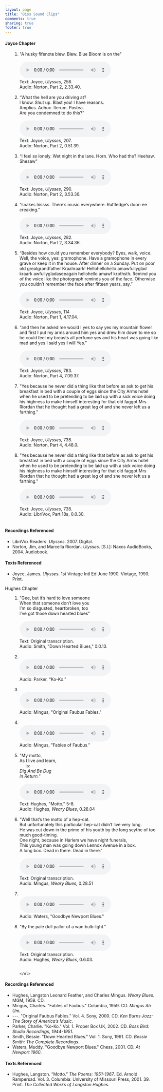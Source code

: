 ```yaml
---
layout: page
title: "Diss Sound Clips"
comments: true
sharing: true
footer: true
---
```

<h4>Joyce Chapter</h4>
<ul>
	<ol>
		<li>
			"A husky fifenote blew.
			Blew. Blue Bloom is on the"	<br><br>
			<audio controls>
				<source src="{{ root_url }}/MP3s/blue_sirens.mp3" type="audio/mpeg">
				<source src="{{ root_url }}/ogg/blue_sirens.ogg" type="audio/ogg">
				Your browser does not support this audio format.
			</audio> <br>
			Text: Joyce, <em>Ulysses</em>, 256.<br>
			Audio: Norton, Part 2, 2.33.40.<br><br>
		</li>
		<li>
			“What the hell are you driving at?<br>
			I know. Shut up. Blast you! I have reasons.<br>
			Amplius. Adhuc. Iterum. Postea.<br>
			Are you condemned to do this?”<br><br>
			<audio controls>
	  			<source src="{{ root_url }}/MP3s/What the hell are you driving at.mp3" type="audio/mpeg">
				<source src="{{ root_url }}/ogg/What the hell are you driving at.ogg" type="audio/ogg">
	  			Your browser does not support this audio format.
	  		</audio><br>
			Text: Joyce, <em>Ulysses</em>, 207.<br>
			Audio: Norton, Part 2, 0.51.39.<br><br>
		</li>
			<li>
		 	“I feel so lonely. Wet night in the lane. Horn. Who had the? Heehaw. Shesaw” <br><br>
			<audio controls>
		 		<source src="{{ root_url}}/MP3s/I feel so lonely.mp3" type="audio/mpeg">
				<source src="{{ root_url}}/ogg/I feel so lonely.ogg" type="audio/ogg">		 			
		  		Your browser does not support this audio format.
		 	</audio><br>
		 	Text: Joyce, <em>Ulysses</em>, 290.<br>
		 	Audio: Norton, Part 2, 3.53.36.<br><br>
		</li>
			<li>
			“snakes hissss. There’s music everywhere. Ruttledge’s door: ee creaking.”<br> <br>	
			<audio controls>
				<source src="{{ root_url }}/MP3s/Snakes Hiss.mp3" type="audio/mpeg">
				<source src="{{ root_url }}/ogg/Snakes Hiss.ogg" type="audio/ogg">
		  		Your browser does not support this audio format.
	  		</audio><br>
			Text: Joyce, <em>Ulysses</em>, 282.<br>	  		
	  		Audio: Norton, Part 2, 3.34.36.<br><br>
		</li>
		<li>
			“Besides how could you remember everybody? Eyes, walk, voice. Well, the voice, yes: gramophone. Have a gramophone in every grave or keep it in the house. After dinner on a Sunday. Put on poor old greatgrandfather Kraahraark! Hellohellohello amawfullyglad kraark awfullygladaseeagain hellohello amawf krpthsth. Remind you of the voice like the photograph reminds you of the face. Otherwise you couldn’t remember the face after fifteen years, say.” <br><br>
			<audio controls>
				<source src="{{ root_url }}/MP3s/Gramophone Scene.mp3" type="audio/mpeg">
				<source src="{{ root_url }}/ogg/Gramophone Scene.ogg" type="audio/ogg">	
				Your browser does not support this audio format.
			</audio>
			<br>
			Text: Joyce, <em>Ulysses</em>, 114<br>
			Audio: Norton, Part 1, 4.17.04.<br><br>
		</li>
		<li>
					“and then he asked me would I yes to say yes my mountain flower and first I put my arms around him yes and drew him down to me so he could feel my breasts all perfume yes and his heart was going like mad and yes I said yes I will Yes.”<br><br>	
			<audio controls>
				<source src="{{ root_url }}/MP3s/And then he asked me…yes I said yes.mp3" type="audio/mpeg">
				<source src="{{ root_url }}/ogg/And then he asked me…yes I said yes.ogg" type="audio/ogg">
				Your browser does not support this audio format.
			</audio> <br>
			Text: Joyce, <em>Ulysses</em>, 783.<br>
			Audio: Norton, Part 4, 7.09.37.<br><br>
		</li>
		<li>
			"Yes because he never did a thing like that before as ask to get his breakfast in bed with a couple of eggs since the City Arms hotel when he used to be pretending to be laid up with a sick voice doing his highness to make himself interesting for that old faggot Mrs Riordan that he thought had a great leg of and she never left us a farthing." <br> <br>
			<audio controls>
				<source src="{{ root_url }}/MP3s/Penelope Riordan.mp3" type="audio/mpeg">
				<source src="{{ root_url }}/ogg/Penelope Riordan.ogg" type="audio/ogg">
				Your browser does not support this audio format.
			</audio>
			<br>
			Text: Joyce, <em>Ulysses</em>, 738.<br>  
			Audio: Norton, Part 4, 4.48.0.<br><br>
		</li>
		<li>
			"Yes because he never did a thing like that before as ask to get his breakfast in bed with a couple of eggs since the City Arms hotel when he used to be pretending to be laid up with a sick voice doing his highness to make himself interesting for that old faggot Mrs Riordan that he thought had a great leg of and she never left us a farthing." <br> <br>
			<audio controls>
				<source src="{{ root_url }}/MP3s/Penelope Librivox.mp3" type="audio/mpeg">
				<source src="{{ root_url }}/ogg/Penelope Librivox.ogg" type="audio/ogg">
				Your browser does not support this audio format.
			</audio>
			<br>
			Text: Joyce, <em>Ulysses</em>, 738.<br>  
			Audio: LibriVox, Part 18a, 0.0.30.<br><br>
		</li> 
	</ol> 
</ul>
<h4>Recordings Referenced</h4>
<ul>
	<li>
		LibriVox Readers. <em>Ulysses</em>. 2007. Digital.
	</li>
	<li>
		Norton, Jim, and Marcella Riordan. <em>Ulysses</em>. [S.l.]: Naxos AudioBooks, 2004. Audiobook.
	</li>
</ul>
<h4>Texts Referenced</h4>
<ul>
	<li>
		Joyce, James. <em>Ulysses</em>. 1st Vintage Intl Ed June 1990. Vintage, 1990. Print.
	</li>
</ul

<h4>Hughes Chapter</h4>
<ul>
	<ol>
		<li>
			"Gee, but it’s hard to love someone<br>
			When that someone don’t love you<br>
			I’m so disgusted, heartbroken, too<br>
			I’ve got those down hearted blues" <br><br>
			<audio controls>
				<source src="{{ root_url }}/MP3s/1_down_hearted_blues_clip.mp3" type="audio/mpeg">
				<source src="{{ root_url }}/ogg/1_down_hearted_blues_clip.ogg" type="audio/ogg">
				Your browser does not support this audio format.
			</audio><br>
			Text: Original transcription.<br>
			Audio: Smith, "Down Hearted Blues," 0.0.13.<br><br>
		</li>
		<li>
			<br>
			<audio controls>
				<source src="{{ root_url }}/MP3s/2_ko-ko.m4a" type="audio/mpeg">
				<source src="{{ root_url }}/ogg/2_ko-ko.ogg" type="audio/ogg">
				Your browser does not support this audio format.
			</audio><br>
			Audio: Parker, "Ko-Ko."<br><br>
		</li>
		<li>
			<br>
			<audio controls>
				<source src="{{ root_url }}/MP3s/3_original_faubus_fables.m4a" type="audio/mpeg">
				<source src="{{ root_url }}/ogg/3_original_faubus_fables.ogg" type="audio/ogg">
				Your browser does not support this audio format.
			</audio><br>
			Audio: Mingus, "Original Faubus Fables." <br><br>
		</li>		
		<li>
			<br>
			<audio controls>
				<source src="{{ root_url }}/MP3s/4_fables_of_faubus.m4a" type="audio/mpeg">
				<source src="{{ root_url }}/ogg/4_fables_of_faubus.ogg" type="audio/ogg">
				Your browser does not support this audio format.
			</audio><br>
			Audio: Mingus, "Fables of Faubus."<br><br>
		</li>		
		<li>
			"My motto, <br>
			As I live and learn,  <br>
			&nbsp;&nbsp;&nbsp;&nbsp;&nbsp;is:<br>
			<em>Dig And Be Dug  <br>
			In Return." </em><br><br>
			<audio controls>
				<source src="{{ root_url }}/MP3s/5_motto.mp3" type="audio/mpeg">
				<source src="{{ root_url }}/ogg/5_motto.ogg" type="audio/ogg">
				Your browser does not support this audio format.
			</audio><br>
			Text: Hughes, "Motto," 5-8.<br>
			Audio: Hughes, <em>Weary Blues</em>, 0.28.04<br><br>
		</li>		
		<li>
			"Well that’s the motto of a hep-cat.<br>
			But unfortunately this particular hep-cat didn’t live very long.<br>
			He was cut down in the prime of his youth by the long scythe of too much good-timing.<br>
			One night, because in Harlem we have night funerals,<br>
			This young man was going down Lennox Avenue in a box.<br>
			A long box. Dead in there. Dead in there."
			<br><br>
			<audio controls>
				<source src="{{ root_url }}/MP3s/6_dead_in_there.mp3" type="audio/mpeg">
				<source src="{{ root_url }}/ogg/6_dead_in_there.ogg" type="audio/ogg">
				Your browser does not support this audio format.
			</audio><br>
			Text: Original transcription.<br>
			Audio: Mingus, <em>Weary Blues</em>, 0.28.51<br><br>
		</li>
		<li>
			<br>
			<audio controls>
				<source src="{{ root_url }}/MP3s/7_goodbye_newport_blues_full.m4a" type="audio/mpeg">
				<source src="{{ root_url }}/ogg/7_goodbye_newport_blues_full.ogg" type="audio/ogg">
				Your browser does not support this audio format.
			</audio> <br>
			Audio: Waters, "Goodbye Newport Blues." <br><br>
		</li>
		<li>
			"By the pale dull pallor of a wan bulb light."
			<br><br>
			<audio controls>
				<source src="{{ root_url }}/MP3s/wan_light.mp3" type="audio/mpeg">
				<source src="{{ root_url }}/ogg/wan_light.ogg" type="audio/ogg">
				Your browser does not support this audio format.
			</audio> <br>
			Text: Original transcription. <br>
			Audio: Hughes, <em>Weary Blues</em>, 0.6.03. <br><br>
		</li>

	</ol> 
</ul>
<h4>Recordings Referenced</h4>
<ul>
	<li>
		Hughes, Langston Leonard Feather, and Charles Mingus. <em>Weary Blues</em>. MGM, 1959. CD.
	</li>
	<li>
		Mingus, Charles. "Fables of Faubus." Columbia, 1959. CD. <em>Mingus Ah Um</em>.
	</li>
	<li>
		---. "Original Faubus Fables." Vol. 4. Sony, 2000. CD. <em>Ken Burns Jazz: The Story of America’s Music</em>.
	</li>
	<li>
		Parker, Charlie. "Ko-Ko." Vol. 1. Proper Box UK, 2002. CD. <em>Boss Bird: Studio Recordings, 1944-1951</em>.
	</li>
	<li>
		Smith, Bessie. "Down Hearted Blues." Vol. 1. Sony, 1991. CD. <em>Bessie Smith: The Complete Recordings</em>.
	</li>
	<li>
		Waters, Muddy. "Goodbye Newport Blues." Chess, 2001. CD. <em>At Newport 1960</em>.
	</li>
</ul>
<h4>Texts Referenced</h4>
<ul>
	<li>Hughes, Langston. “Motto.” <em>The Poems: 1951-1967</em>. Ed. Arnold Rampersad. Vol. 3. Columbia: University of Missouri Press, 2001. 39. Print. <em>The Collected Works of Langston Hughes</em>.
	</li>
</ul>

	